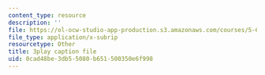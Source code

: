 ```yaml
---
content_type: resource
description: ''
file: https://ol-ocw-studio-app-production.s3.amazonaws.com/courses/5-60-thermodynamics-kinetics-spring-2008/0cad48be3db55080b651500350e6f998_srjNMMtPATo.vtt
file_type: application/x-subrip
resourcetype: Other
title: 3play caption file
uid: 0cad48be-3db5-5080-b651-500350e6f998
---
```

